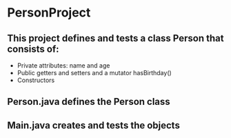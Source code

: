 # PersonProject

## This project defines and tests a class Person that consists of:
* Private attributes: name and age
* Public getters and setters and a mutator hasBirthday()
* Constructors

## Person.java defines the Person class
## Main.java creates and tests the objects